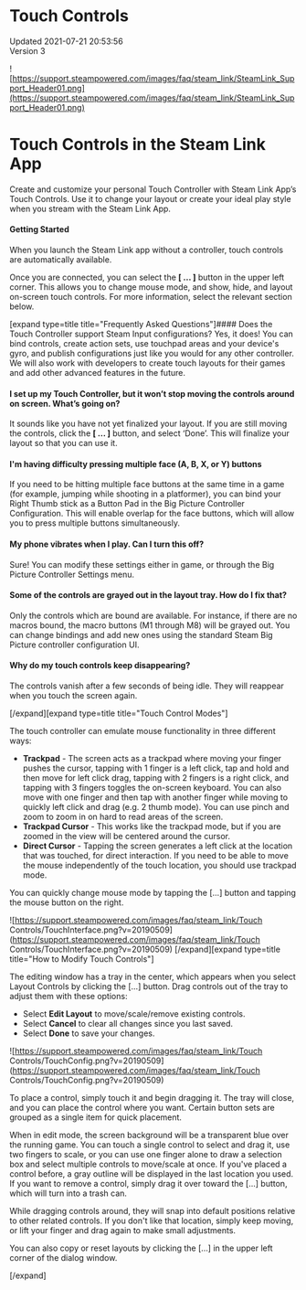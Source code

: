 # Touch Controls
Updated 2021-07-21 20:53:56  
Version 3  

![https://support.steampowered.com/images/faq/steam_link/SteamLink_Support_Header01.png](https://support.steampowered.com/images/faq/steam_link/SteamLink_Support_Header01.png)  
  
# Touch Controls in the Steam Link App 
Create and customize your personal Touch Controller with Steam Link App’s Touch Controls. Use it to change your layout or create your ideal play style when you stream with the Steam Link App.  
  
#### Getting Started
When you launch the Steam Link app without a controller, touch controls are automatically available.  
  
Once you are connected, you can select the **[ ... ]** button in the upper left corner. This allows you to change mouse mode, and show, hide, and layout on-screen touch controls. For more information, select the relevant section below.  
  
[expand type=title title="Frequently Asked Questions"]#### Does the Touch Controller support Steam Input configurations?
Yes, it does! You can bind controls, create action sets, use touchpad areas and your device's gyro, and publish configurations just like you would for any other controller. We will also work with developers to create touch layouts for their games and add other advanced features in the future.  
  
#### I set up my Touch Controller, but it won’t stop moving the controls around on screen. What’s going on?
It sounds like you have not yet finalized your layout. If you are still moving the controls, click the **[ ... ]** button, and select ‘Done’. This will finalize your layout so that you can use it.  
  
#### I'm having difficulty pressing multiple face (A, B, X, or Y) buttons
If you need to be hitting multiple face buttons at the same time in a game (for example, jumping while shooting in a platformer), you can bind your Right Thumb stick as a Button Pad in the Big Picture Controller Configuration. This will enable overlap for the face buttons, which will allow you to press multiple buttons simultaneously.  
  
#### My phone vibrates when I play. Can I turn this off?
Sure! You can modify these settings either in game, or through the Big Picture Controller Settings menu.  
  
#### Some of the controls are grayed out in the layout tray. How do I fix that?
Only the controls which are bound are available. For instance, if there are no macros bound, the macro buttons (M1 through M8) will be grayed out. You can change bindings and add new ones using the standard Steam Big Picture controller configuration UI.  
  
#### Why do my touch controls keep disappearing?
The controls vanish after a few seconds of being idle. They will reappear when you touch the screen again.  
  
[/expand][expand type=title title="Touch Control Modes"]  
  
The touch controller can emulate mouse functionality in three different ways:  
  

* **Trackpad** - The screen acts as a trackpad where moving your finger pushes the cursor, tapping with 1 finger is a left click, tap and hold and then move for left click drag, tapping with 2 fingers is a right click, and tapping with 3 fingers toggles the on-screen keyboard. You can also move with one finger and then tap with another finger while moving to quickly left click and drag (e.g. 2 thumb mode). You can use pinch and zoom to zoom in on hard to read areas of the screen.
* **Trackpad Cursor** - This works like the trackpad mode, but if you are zoomed in the view will be centered around the cursor.
* **Direct Cursor** - Tapping the screen generates a left click at the location that was touched, for direct interaction. If you need to be able to move the mouse independently of the touch location, you should use trackpad mode.

  
  
You can quickly change mouse mode by tapping the [...] button and tapping the mouse button on the right.  
  
![https://support.steampowered.com/images/faq/steam_link/Touch Controls/TouchInterface.png?v=20190509](https://support.steampowered.com/images/faq/steam_link/Touch Controls/TouchInterface.png?v=20190509) [/expand][expand type=title title="How to Modify Touch Controls"]  
  
The editing window has a tray in the center, which appears when you select Layout Controls by clicking the […] button. Drag controls out of the tray to adjust them with these options:  
  

* Select **Edit Layout** to move/scale/remove existing controls.
* Select **Cancel** to clear all changes since you last saved.
* Select **Done** to save your changes.

 ![https://support.steampowered.com/images/faq/steam_link/Touch Controls/TouchConfig.png?v=20190509](https://support.steampowered.com/images/faq/steam_link/Touch Controls/TouchConfig.png?v=20190509)  
  
To place a control, simply touch it and begin dragging it. The tray will close, and you can place the control where you want. Certain button sets are grouped as a single item for quick placement.  
  
When in edit mode, the screen background will be a transparent blue over the running game. You can touch a single control to select and drag it, use two fingers to scale, or you can use one finger alone to draw a selection box and select multiple controls to move/scale at once. If you've placed a control before, a gray outline will be displayed in the last location you used. If you want to remove a control, simply drag it over toward the [...] button, which will turn into a trash can.  
  
While dragging controls around, they will snap into default positions relative to other related controls. If you don't like that location, simply keep moving, or lift your finger and drag again to make small adjustments.  
  
You can also copy or reset layouts by clicking the […] in the upper left corner of the dialog window.  
  
[/expand]